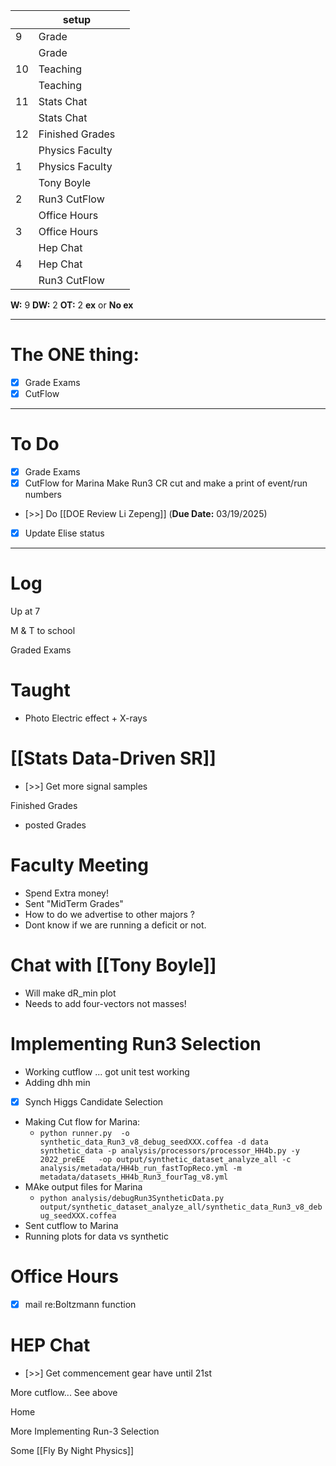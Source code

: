 
|     | setup           |     |
| --- | --------------- | --- |
| 9   | Grade           |     |
|     | Grade           |     |
| 10  | Teaching        |     |
|     | Teaching        |     |
| 11  | Stats Chat      |     |
|     | Stats Chat      |     |
| 12  | Finished Grades |     |
|     | Physics Faculty |     |
| 1   | Physics Faculty |     |
|     | Tony Boyle      |     |
| 2   | Run3 CutFlow    |     |
|     | Office Hours    |     |
| 3   | Office Hours    |     |
|     | Hep Chat        |     |
| 4   | Hep Chat        |     |
|     | Run3 CutFlow    |     |

**W:** 9 
**DW:** 2
**OT:** 2
**ex** or **No ex**

---
# The ONE thing: 
- [x] Grade Exams
- [x] CutFlow 

---
# To Do

- [x] Grade Exams
- [x]  CutFlow for Marina Make Run3 CR cut and make a print of event/run numbers
- [>>]  Do  [[DOE Review Li Zepeng]] (**Due Date:** 03/19/2025)
- [x] Update Elise status

---

# Log


Up at 7 

M & T to school

Graded Exams 

# Taught
- Photo Electric effect + X-rays

# [[Stats Data-Driven SR]]
- [>>] Get more signal samples

Finished Grades
- posted Grades

# Faculty Meeting
- Spend Extra money!
- Sent "MidTerm Grades"
- How to do we advertise to other majors ?
- Dont know if we are running a deficit or not. 


# Chat with [[Tony Boyle]]
- Will make dR_min plot
- Needs to add four-vectors not masses!

# Implementing Run3 Selection
- Working cutflow ... got unit test working
- Adding dhh min
- [x] Synch Higgs Candidate Selection
- Making Cut flow for Marina:
	- `python runner.py  -o synthetic_data_Run3_v8_debug_seedXXX.coffea -d data synthetic_data -p analysis/processors/processor_HH4b.py -y 2022_preEE   -op output/synthetic_dataset_analyze_all -c analysis/metadata/HH4b_run_fastTopReco.yml -m metadata/datasets_HH4b_Run3_fourTag_v8.yml`
- MAke output files for Marina
	- `python analysis/debugRun3SyntheticData.py output/synthetic_dataset_analyze_all/synthetic_data_Run3_v8_debug_seedXXX.coffea`
- Sent cutflow to Marina
- Running plots for data vs synthetic 

# Office Hours
- [x] mail re:Boltzmann function

# HEP Chat
- [>>] Get commencement gear have until 21st 


More cutflow... See above

Home

More Implementing Run-3 Selection

Some [[Fly By Night Physics]]

